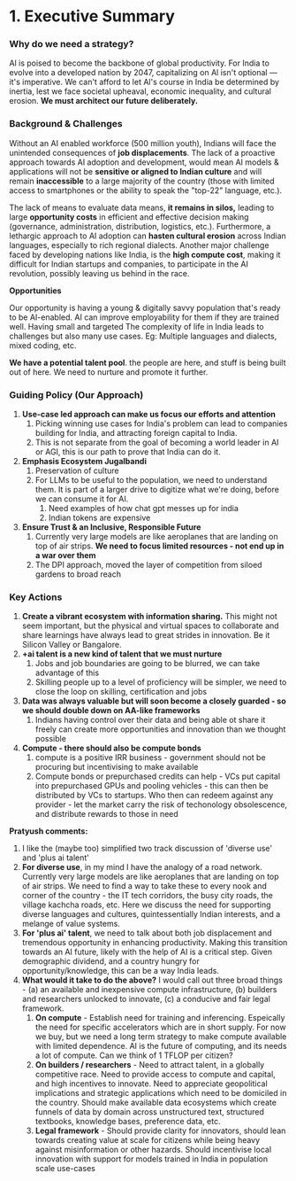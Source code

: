 # 1. Executive Summary

### **Why do we need a strategy?**

Al is poised to become the backbone of global productivity. For India to evolve into a developed nation by 2047, capitalizing on Al isn't optional —it's imperative. We can't afford to let Al's course in India be determined by inertia, lest we face societal upheaval, economic inequality, and cultural erosion. **We must architect our future deliberately.**



### **Background & Challenges**

Without an AI enabled workforce (500 million youth), Indians will face the unintended consequences of **job displacements**. The lack of a proactive approach towards AI adoption and development, would mean AI models & applications will not be **sensitive or aligned to Indian culture** and will remain **inaccessible** to a large majority of the country (those with limited access to smartphones or the ability to speak the "top-22" language, etc.).&#x20;

The lack of means to evaluate data means, **it remains in silos,** leading to large **opportunity costs** in efficient and effective decision making (governance, administration, distribution, logistics, etc.). Furthermore, a lethargic approach to AI adoption can **hasten cultural erosion** across Indian languages, especially to rich regional dialects. Another major challenge faced by developing nations like India, is the **high compute cost**, making it difficult for Indian startups and companies, to participate in the AI revolution, possibly leaving us behind in the race.

**Opportunities**

Our opportunity is having a young & digitally savvy population that's ready to be AI-enabled. AI can improve employability for them if they are trained well. Having small and targeted The complexity of life in India leads to challenges but also many use cases. Eg: Multiple languages and dialects, mixed coding, etc.

**We have a potential talent pool**. the people are here, and stuff is being built out of here. We need to nurture and promote it further.



### **Guiding Policy (Our Approach)**

1. **Use-case led approach can make us focus our efforts and attention**
   1. Picking winning use cases for India's problem can lead to companies building for India, and attracting foreign capital to India.
   2. This is not separate from the goal of becoming a world leader in AI or AGI, this is our path to prove that India can do it.
2. **Emphasis Ecosystem Jugalbandi**
   1. Preservation of culture
   2. For LLMs to be useful to the population, we need to understand them. It is part of a larger drive to digitize what we're doing, before we can consume it for AI.
      1. Need examples of how chat gpt messes up for india
      2. Indian tokens are expensive
3. **Ensure Trust & an Inclusive, Responsible Future**
   1. Currently very large models are like aeroplanes that are landing on top of air strips. **We need to focus limited resources - not end up in a war over them**
   2. The DPI approach, moved the layer of competition from siloed gardens to broad reach





### **Key Actions**

1. **Create a vibrant ecosystem with information sharing.** This might not seem important, but the physical and virtual spaces to collaborate and share learnings have always lead to great strides in innovation. Be it Silicon Valley or Bangalore.
2. **+ai talent is a new kind of talent that we must nurture**
   1. Jobs and job boundaries are going to be blurred, we can take advantage of this
   2. Skilling people up to a level of proficiency will be simpler, we need to close the loop on skilling, certification and jobs
3. **Data was always valuable but will soon become a closely guarded - so we should double down on AA-like frameworks**
   1. Indians having control over their data and being able ot share it freely can create more opportunities and innovation than we thought possible
4. **Compute - there should also be compute bonds**
   1. compute is a positive IRR business - government should not be procuring but incentivising to make available
   2. Compute bonds or prepurchased credits can help - VCs put capital into prepurchased GPUs and pooling vehicles - this can then be distributed by VCs to startups. Who then can redeem against any provider - let the market carry the risk of techonology obsolescence, and distribute rewards to those in need



**Pratyush comments:**&#x20;

1. I like the (maybe too) simplified two track discussion of 'diverse use' and 'plus ai talent'
2. **For diverse use**, in my mind I have the analogy of a road network. Currently very large models are like aeroplanes that are landing on top of air strips. We need to find a way to take these to every nook and corner of the country - the IT tech corridors, the busy city roads, the village kachcha roads, etc. Here we discuss the need for supporting diverse languages and cultures, quintessentially Indian interests, and a melange of value systems.&#x20;
3. **For 'plus ai' talent**, we need to talk about both job displacement and tremendous opportunity in enhancing productivity. Making this transition towards an AI future, likely with the help of AI is a critical step. Given demographic dividend, and a country hungry for opportunity/knowledge, this can be a way India leads.
4. **What would it take to do the above?** I would call out three broad things - (a) an available and inexpensive compute infrastructure, (b) builders and researchers unlocked to innovate, (c) a conducive and fair legal framework.
   1. **On compute** - Establish need for training and inferencing. Espeically the need for specific accelerators which are in short supply. For now we buy, but we need a long term strategy to make compute available with limited dependence. AI is the future of computing, and its needs a lot of compute. Can we think of 1 TFLOP per citizen?
   2. **On builders / researchers** - Need to attract talent, in a globally competitive race. Need to provide access to compute and capital, and high incentives to innovate. Need to appreciate geopolitical implications and strategic applications which need to be domiciled in the country. Should make available data ecosystems which create funnels of data by domain across unstructured text, structured textbooks, knowledge bases, preference data, etc.
   3. **Legal framework** - Should provide clarity for innovators, should lean towards creating value at scale for citizens while being heavy against misinformation or other hazards. Should incentivise local innovation with support for models trained in India in population scale use-cases&#x20;



